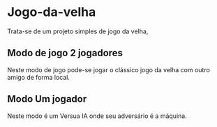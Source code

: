 # Jogo-da-velha
Trata-se de um projeto simples de jogo da velha,

## Modo de jogo 2 jogadores

Neste modo de jogo pode-se jogar o clássico jogo da velha com outro amigo de forma local.

## Modo Um jogador

Neste modo é um Versua IA onde seu adversário é a máquina.
